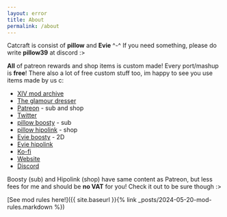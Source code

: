 ```yaml
---
layout: error
title: About
permalink: /about
---
```


Catcraft is consist of **pillow** and **Evie** ^-^ If you need something, please do write **pillow39** at discord :>

**All** of patreon rewards and shop items is custom made! Every port/mashup is **free**! There also a lot of free custom stuff too, im happy to see you use items made by us c:

- [XIV mod archive]
- [The glamour dresser]
- [Patreon] - sub and shop
- [Twitter]
- [pillow boosty] - sub
- [pillow hipolink] - shop
- [Evie boosty] - 2D
- [Evie hipolink]
- [Ko-fi]
- [Website]
- [Discord]

Boosty (sub) and Hipolink (shop) have same content as Patreon, but less fees for me and should be **no VAT** for you! Check it out to be sure though :>

[See mod rules here!]({{ site.baseurl }}{% link _posts/2024-05-20-mod-rules.markdown %})


[XIV Mod Archive]: (https://www.xivmodarchive.com/user/111283)
[The Glamour Dresser]: (https://www.glamourdresser.com/author/catcraft)
[Patreon]: (https://www.patreon.com/catcraftFFXIV)
[Twitter]: (https://twitter.com/catcraftxiv)
[pillow boosty]: (https://boosty.to/miaumori)
[pillow hipolink]: (https://hipolink.me/pomigrein)
[Evie boosty]: (https://boosty.to/evilieda)
[Evie hipolink]: (https://hipolink.me/evilieda)
[Ko-fi]: (https://ko-fi.com/catcraft)
[Website]: (https://catcraftxiv.github.io/web/)
[Discord]: (https://discord.gg/yPbUXazxQ3)

<style>
.error {
    text-align: unset;
}
</style>
